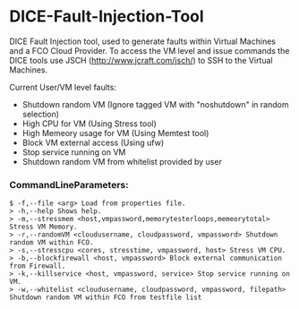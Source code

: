 # DICE-Fault-Injection-Tool
DICE Fault Injection tool, used to generate faults within Virtual Machines and a FCO Cloud Provider.
To access the VM level and issue commands the DICE tools use JSCH (http://www.jcraft.com/jsch/) to SSH to the Virtual Machines.



Current User/VM level faults:
* Shutdown random VM (Ignore tagged VM with "noshutdown" in random selection)
* High CPU for VM (Using Stress tool)
* High Memeory usage for VM (Using Memtest tool)
* Block VM external access (Using ufw)
* Stop service running on VM
* Shutdown random VM from whitelist provided by user

### CommandLineParameters:

    $ -f,--file <arg> Load from properties file.
    > -h,--help Shows help.
    > -m,--stressmem <host,vmpassword,memorytesterloops,memeorytotal> Stress VM Memory.
    > -r,--randomVM <cloudusername, cloudpassword, vmpassword> Shutdown random VM within FCO.
    > -s,--stresscpu <cores, stresstime, vmpassword, host> Stress VM CPU.
    > -b,--blockfirewall <host, vmpassword> Block external communication from Firewall.
    > -k,--killservice <host, vmpassword, service> Stop service running on VM.
    > -w,--whitelist <cloudusername, cloudpassword, vmpassword, filepath> Shutdown random VM within FCO from testfile list
